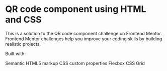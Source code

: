 # QR code component using HTML and CSS

This is a solution to the QR code component challenge on Frontend Mentor. Frontend Mentor challenges help you improve your coding skills by building realistic projects.

Built with:

Semantic HTML5 markup
CSS custom properties
Flexbox
CSS Grid
